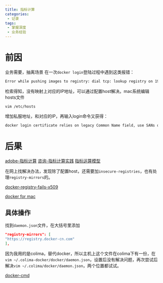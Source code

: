 ```yaml
---
title: 指标计算
categories:
 - 记录
tags: 
 - 掌握深度
 - 业务经验
---
```


# 前因

业务需要，抽离场景
在一次`docker login`登陆过程中遇到这类报错：
```bash
Error while pushing images to registry: dial tcp: lookup registry on 192.168.65.1:53: no such host
```
检索得知，没有映射上对应的IP地址，可以通过配置host解决。mac系统编辑hosts文件
```vim
vim /etc/hosts
```
增加私服地址，和对应的IP，再输入login命令又获得：

```sh
docker login certificate relies on legacy Common Name field, use SANs or temporarily enable Common Name matching with GODEBUG=x509ignoreCN=0
```

# 后果

[adobe-指标计算](https://experienceleague.adobe.com/docs/campaign-standard/using/reporting/about-reporting/indicator-calculation.html?lang=zh-Hans)
[咨询-指标计算实践](https://brightliao.com/2021/05/26/data-indicator-calculation-practice/)
[指标运算模型](https://segmentfault.com/a/1190000014300111)

在网上找解决办法，发现除了配置host，还需要加`insecure-registries`，也有处理`registry-mirrors`的。

[docker-registry-fails-x509](https://www.ibm.com/docs/en/cloud-paks/cp-management/2.2.x?topic=tcnm-logging-into-your-docker-registry-fails-x509-certificate-signed-by-unknown-authority-error)

[docker for mac](https://github.com/docker/for-mac/issues/1733) 
 
## 具体操作

找到`daemon.json`文件，在大括号里添加

```json
"registry-mirrors": [
"https://registry.docker-cn.com"
],
```
因为我用的是colima，替代docker，所以主机上这个文件在colima下有一份，在`vim ~/.colima-docker/docker/daemon.json`，设置后没有解决问题，再次尝试后解决`vim ~/.colima/docker/daemon.json`，两个位置都试试。

[docker-cmd](https://docs.docker.com/engine/reference/commandline/dockerd/)

